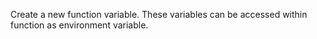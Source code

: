 Create a new function variable. These variables can be accessed within function as environment variable.